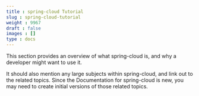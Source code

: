 ```yaml
---
title : spring-cloud Tutorial
slug : spring-cloud-tutorial
weight : 9967
draft : false
images : []
type : docs
---
```


This section provides an overview of what spring-cloud is, and why a developer might want to use it.

It should also mention any large subjects within spring-cloud, and link out to the related topics.  Since the Documentation for spring-cloud is new, you may need to create initial versions of those related topics.


